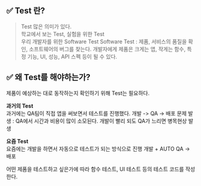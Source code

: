 ## ✅ Test 란?

> Test 많은 의미가 있다.  
> 학교에서 보는 Test, 실험을 위한 Test  
> 우리 개발자를 위한 Software Test
> Software Test : 제품, 서비스의 품질을 확인, 소프트웨어의 버그를 찾는다.
> 개발자에게 제품은 크게는 앱, 작게는 함수, 특정 기능, UI, 성능, API 스펙 등이 될 수 있다.

## ✅ 왜 Test를 해야하는가?

제품이 예상하는 대로 동작하는지 확인하기 위해 Test는 필요하다.

**과거의 Test**  
과거에는 QA팀이 직접 앱을 써보면서 테스트를 진행했다.
개발 -> QA -> 배포
문제 발생 : QA에서 시간과 비용이 많이 소모된다. 개발이 빨리 되도 QA가 느리면 병목현상 발생

**요즘 Test**  
요즘에는 개발을 하면서 자동으로 테스트가 되는 방식으로 진행
개발 + AUTO QA -> 배포

어떤 제품을 테스트하고 싶은가에 따라 함수 테스트, UI 테스트 등의 테스트 코드를 작성한다.
